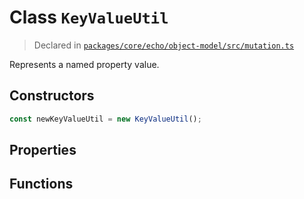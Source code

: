 # Class `KeyValueUtil`
> Declared in [`packages/core/echo/object-model/src/mutation.ts`](https://github.com/dxos/protocols/blob/main/packages/core/echo/object-model/src/mutation.ts#L54)

Represents a named property value.

## Constructors
```ts
const newKeyValueUtil = new KeyValueUtil();

```

## Properties

## Functions
